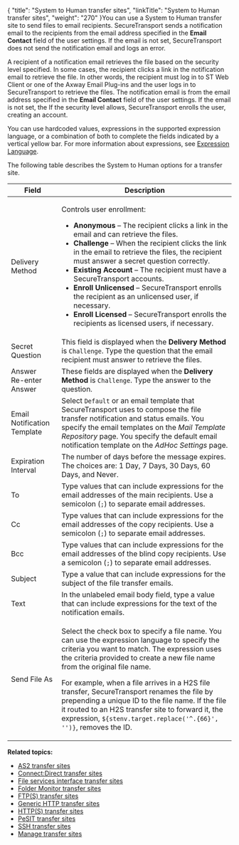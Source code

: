 {
    "title": "System to Human transfer sites",
    "linkTitle": "System to Human transfer sites",
    "weight": "270"
}You can use a System to Human transfer site to send files to email recipients. <span class="mc-variable axway_variables.Component_Short_Name variable">SecureTransport</span> sends a notification email to the recipients from the email address specified in the **Email Contact** field of the user settings. If the email is not set, <span class="mc-variable axway_variables.Component_Short_Name variable">SecureTransport</span> does not send the notification email and logs an error.

A recipient of a notification email retrieves the file based on the security level specified. In some cases, the recipient clicks a link in the notification email to retrieve the file. In other words, the recipient must log in to ST Web Client or one of the <span class="mc-variable axway_variables.Company_Name variable">Axway</span> Email Plug-ins and the user logs in to <span class="mc-variable axway_variables.Component_Short_Name variable">SecureTransport</span> to retrieve the files. The notification email is from the email address specified in the **Email Contact** field of the user settings. If the email is not set, the If the security level allows, <span class="mc-variable axway_variables.Component_Short_Name variable">SecureTransport</span> enrolls the user, creating an account.

You can use hardcoded values, expressions in the supported expression language, or a
combination of both to complete the fields indicated by a vertical yellow bar. For more information about expressions, see <a href="../../../c_st_expressionlanguage" class="MCXref xref">Expression Language</a>.

The following table describes the System to Human options for a transfer site.

<table>
   <thead>
      <tr>
<th class="HeadE-Column1-Header1">Field         </th>
<th class="HeadD-Column1-Header1">Description         </th>
      </tr>
   </thead>
   <tbody>
      <tr>
         <td>Delivery Method         </td>
         <td><p>Controls user enrollment:</p>
<ul>
<li><strong>Anonymous</strong> – The recipient clicks a link in the email and can retrieve the files.</li>
<li><strong>Challenge</strong> – When the recipient clicks the link in the email to retrieve the files, the recipient must answer a secret question correctly.</li>
<li><strong>Existing Account</strong> – The recipient must have a <span class="mc-variable axway_variables.Component_Short_Name variable">SecureTransport</span> accounts.</li>
<li><strong>Enroll Unlicensed</strong> – <span class="mc-variable axway_variables.Component_Short_Name variable">SecureTransport</span> enrolls the recipient as an unlicensed user, if necessary.</li>
<li><strong>Enroll Licensed</strong> – <span class="mc-variable axway_variables.Component_Short_Name variable">SecureTransport</span> enrolls the recipients as licensed users, if necessary.</li>
</ul>         </td>
      </tr>
      <tr>
         <td>Secret Question         </td>
         <td>This field is displayed when the <strong>Delivery Method</strong> is <code>Challenge</code>. Type the question that the email recipient must answer to retrieve the files.         </td>
      </tr>
      <tr>
         <td>Answer<br />
Re-enter Answer         </td>
         <td>These fields are displayed when the <strong>Delivery Method</strong> is <code>Challenge</code>. Type the answer to the question.         </td>
      </tr>
      <tr>
         <td>Email Notification Template         </td>
         <td>Select <code>Default</code> or an email template that <span class="mc-variable axway_variables.Component_Short_Name variable">SecureTransport</span> uses to compose the file transfer notification and status emails. You specify the email templates on the <em>Mail Template Repository</em> page. You specify the default email notification template on the <em>AdHoc Settings</em> page.         </td>
      </tr>
      <tr>
         <td>Expiration Interval         </td>
         <td>The number of days before the message expires. The choices are: 1 Day, 7 Days, 30 Days, 60
Days, and Never.         </td>
      </tr>
      <tr>
         <td>To         </td>
         <td>Type values that can include expressions for the email addresses of the main recipients. Use a semicolon (<code>;</code>) to separate email addresses.         </td>
      </tr>
      <tr>
         <td>Cc         </td>
         <td>Type values that can include expressions for the email addresses of the copy recipients. Use a semicolon (<code>;</code>) to separate email addresses.         </td>
      </tr>
      <tr>
         <td>Bcc         </td>
         <td>Type values that can include expressions for the email addresses of the blind copy recipients. Use a semicolon (<code>;</code>) to separate email addresses.         </td>
      </tr>
      <tr>
         <td>Subject         </td>
         <td>Type a value that can include expressions for the subject of the file transfer emails.         </td>
      </tr>
      <tr>
         <td>Text         </td>
         <td>In the unlabeled email body field, type a value that can include expressions for the text of the notification emails.         </td>
      </tr>
      <tr>
         <td>Send File As         </td>
         <td><p>Select the check box to specify a file name. You can use the expression language to specify the criteria you want to match. The expression uses the criteria provided to create a new file name from the original file name.</p>
<p>For example, when a file arrives in a H2S file transfer, <span class="mc-variable axway_variables.Component_Short_Name variable">SecureTransport</span> renames the file by prepending a unique ID to the file name. If the file it routed to an H2S transfer site to forward it, the expression, <code>${stenv.target.replace('^.{66}', '')}</code>, removes the ID.</p>         </td>
      </tr>
   </tbody>
</table>

**Related topics:**

-   <a href="../r_st_as2transfersites" class="MCXref xref">AS2 transfer sites</a>
-   <a href="../r_st_connectdirecttransfersites" class="MCXref xref">Connect:Direct transfer sites</a>
-   <a href="../r_st_fileservicesinterfaceprotocoltransfersites" class="MCXref xref">File services interface transfer sites</a>
-   <a href="../r_st_foldermonitortransfersites" class="MCXref xref">Folder Monitor transfer sites</a>
-   <a href="../transfersites-ftp" class="MCXref xref">FTP(S) transfer sites</a>
-   <a href="../transfersites-generichttp" class="MCXref xref">Generic HTTP transfer sites</a>
-   <a href="../transfersites-http" class="MCXref xref">HTTP(S) transfer sites</a>
-   <a href="../transfersites-pesit" class="MCXref xref">PeSIT transfer sites</a>
-   <a href="../transfersites-ssh" class="MCXref xref">SSH transfer sites</a>
-   <a href="../t_st_transfersites" class="MCXref xref">Manage transfer sites</a>
